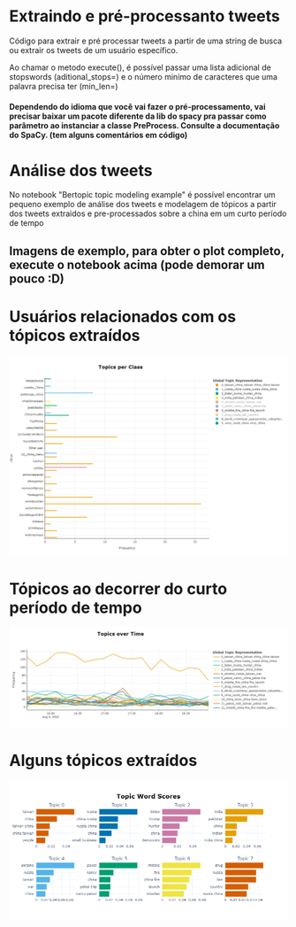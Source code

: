 # Extraindo e pré-processanto tweets

Código para extrair e pré processar tweets a partir de uma string de busca ou extrair os tweets de um usuário específico. 

Ao chamar o metodo execute(), é possível passar uma lista adicional de stopswords (aditional_stops=) e o número minimo de caracteres que uma palavra precisa ter (min_len=)

#### Dependendo do idioma que você vai fazer o pré-processamento, vai precisar baixar um pacote diferente da lib do spacy pra passar como parâmetro ao instanciar a classe PreProcess. Consulte a documentação do SpaCy. (tem alguns comentários em código)

# Análise dos tweets

No notebook "Bertopic topic modeling example" é possível encontrar um pequeno exemplo de análise dos tweets e modelagem de tópicos a partir dos tweets extraidos e pre-processados sobre a china em um curto período de tempo

## Imagens de exemplo, para obter o plot completo, execute o notebook acima (pode demorar um pouco :D)

# Usuários relacionados com os tópicos extraídos
![alt text](https://github.com/leonardorh18/Tweets-extracao-e-pre-processamento/blob/master/plots/class.png?raw=true)

# Tópicos ao decorrer do curto período de tempo
![alt text](https://github.com/leonardorh18/Tweets-extracao-e-pre-processamento/blob/master/plots/overtime.png?raw=true)

# Alguns tópicos extraídos
![alt text](https://github.com/leonardorh18/Tweets-extracao-e-pre-processamento/blob/master/plots/some%20topics.png?raw=true)
